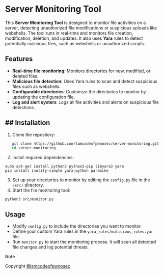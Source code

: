 # Server Monitoring Tool

This **Server Monitoring Tool** is designed to monitor file activities on a server, detecting unauthorized file modifications or suspicious uploads like webshells. The tool runs in real-time and monitors file creation, modification, deletion, and updates. It also uses **Yara** rules to detect potentially malicious files, such as webshells or unauthorized scripts.

## Features
- **Real-time file monitoring**: Monitors directories for new, modified, or deleted files.
- **Malicious file detection**: Uses Yara rules to scan and detect suspicious files such as webshells.
- **Configurable directories**: Customize the directories to monitor by updating the configuration file.
- **Log and alert system**: Logs all file activities and alerts on suspicious file detections.

## ## Installation

1. Clone the repository:
```bash
   git clone https://github.com/lamcodeofpwnosec/server-monitoring.git
   cd server-monitoring
```
2. Install required dependencies:
```
sudo apt-get install python3 python3-pip libyara3 yara
pip install inotify-simple yara-python paramiko
```
3. Set up your directories to monitor by editing the `config.py` file in the `/src/` directory.
4. Start the file monitoring tool:
```
python3 src/monitor.py
```

## Usage
 * Modify `config.py` to include the directories you want to monitor.
 * Define your custom Yara rules in the `yara_rules/malicious_rules.yar` file.
 * Run `monitor.py` to start the monitoring process. It will scan all detected file changes and log potential threats.

   
> [!NOTE]
> Copyright [©lamcodeofpwnosec](https://github.com/lamcodeofpwnosec/)
